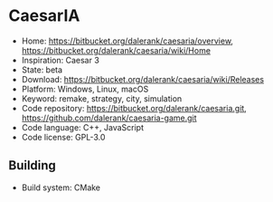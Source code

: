 # CaesarIA

- Home: https://bitbucket.org/dalerank/caesaria/overview, https://bitbucket.org/dalerank/caesaria/wiki/Home
- Inspiration: Caesar 3
- State: beta
- Download: https://bitbucket.org/dalerank/caesaria/wiki/Releases
- Platform: Windows, Linux, macOS
- Keyword: remake, strategy, city, simulation
- Code repository: https://bitbucket.org/dalerank/caesaria.git, https://github.com/dalerank/caesaria-game.git
- Code language: C++, JavaScript
- Code license: GPL-3.0

## Building

- Build system: CMake
